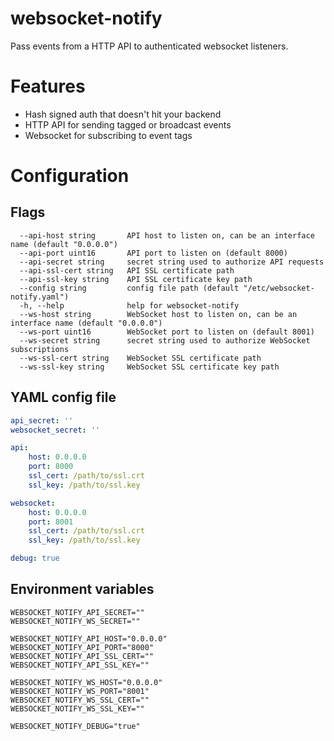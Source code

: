 websocket-notify
===============

Pass events from a HTTP API to authenticated websocket listeners.

# Features

* Hash signed auth that doesn't hit your backend
* HTTP API for sending tagged or broadcast events
* Websocket for subscribing to event tags

# Configuration

## Flags
```
  --api-host string       API host to listen on, can be an interface name (default "0.0.0.0")
  --api-port uint16       API port to listen on (default 8000)
  --api-secret string     secret string used to authorize API requests
  --api-ssl-cert string   API SSL certificate path
  --api-ssl-key string    API SSL certificate key path
  --config string         config file path (default "/etc/websocket-notify.yaml")
  -h, --help              help for websocket-notify
  --ws-host string        WebSocket host to listen on, can be an interface name (default "0.0.0.0")
  --ws-port uint16        WebSocket port to listen on (default 8001)
  --ws-secret string      secret string used to authorize WebSocket subscriptions
  --ws-ssl-cert string    WebSocket SSL certificate path
  --ws-ssl-key string     WebSocket SSL certificate key path
```

## YAML config file
```yaml
api_secret: ''
websocket_secret: ''

api:
    host: 0.0.0.0
    port: 8000
    ssl_cert: /path/to/ssl.crt
    ssl_key: /path/to/ssl.key

websocket:
    host: 0.0.0.0
    port: 8001
    ssl_cert: /path/to/ssl.crt
    ssl_key: /path/to/ssl.key

debug: true
```

## Environment variables

```shell
WEBSOCKET_NOTIFY_API_SECRET=""
WEBSOCKET_NOTIFY_WS_SECRET=""

WEBSOCKET_NOTIFY_API_HOST="0.0.0.0"
WEBSOCKET_NOTIFY_API_PORT="8000"
WEBSOCKET_NOTIFY_API_SSL_CERT=""
WEBSOCKET_NOTIFY_API_SSL_KEY=""

WEBSOCKET_NOTIFY_WS_HOST="0.0.0.0"
WEBSOCKET_NOTIFY_WS_PORT="8001"
WEBSOCKET_NOTIFY_WS_SSL_CERT=""
WEBSOCKET_NOTIFY_WS_SSL_KEY=""

WEBSOCKET_NOTIFY_DEBUG="true"
```
